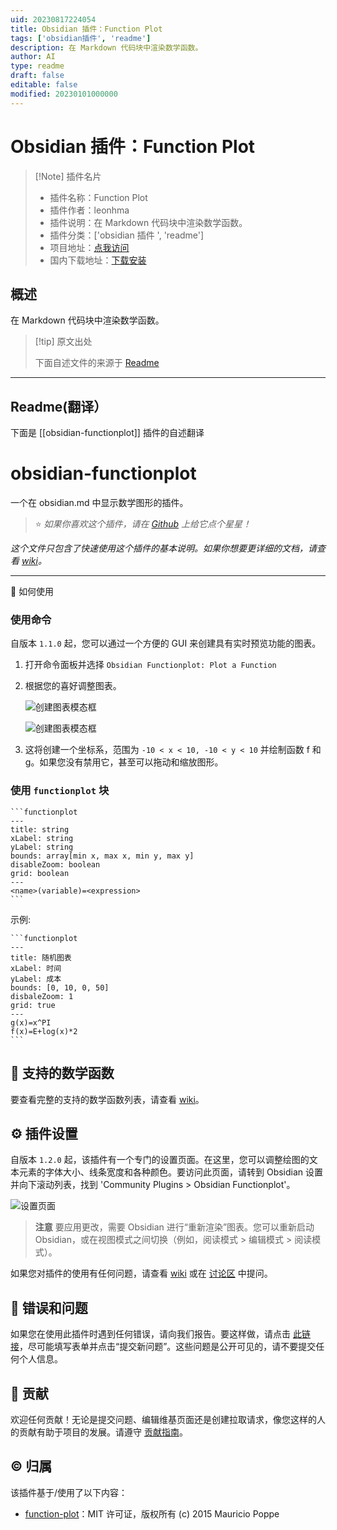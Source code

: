 ```yaml
---
uid: 20230817224054
title: Obsidian 插件：Function Plot
tags: ['obsidian插件', 'readme']
description: 在 Markdown 代码块中渲染数学函数。
author: AI
type: readme
draft: false
editable: false
modified: 20230101000000
---
```


# Obsidian 插件：Function Plot

> [!Note] 插件名片
> - 插件名称：Function Plot
> - 插件作者：leonhma
> - 插件说明：在 Markdown 代码块中渲染数学函数。
> - 插件分类：['obsidian 插件 ', 'readme']
> - 项目地址：[点我访问](https://github.com/leonhma/obsidian-functionplot)
> - 国内下载地址：[下载安装](https://pkmer.cn/products/plugin/pluginMarket/?obsidian-functionplot)

## 概述

在 Markdown 代码块中渲染数学函数。

> [!tip] 原文出处
>
>下面自述文件的来源于 [Readme](https://ghproxy.net/https://raw.githubusercontent.com/leonhma/obsidian-functionplot/master/README.md)

---

## Readme(翻译）

下面是 [[obsidian-functionplot]] 插件的自述翻译

# obsidian-functionplot

一个在 obsidian.md 中显示数学图形的插件。

> ⭐ _如果你喜欢这个插件，请在 [Github](https://github.com/leonhma/obsidian-functionplot) 上给它点个星星！_

_这个文件只包含了快速使用这个插件的基本说明。如果你想要更详细的文档，请查看 [wiki](https://github.com/leonhma/obsidian-functionplot/wiki)。_

---

🔮 如何使用

### 使用命令

自版本 `1.1.0` 起，您可以通过一个方便的 GUI 来创建具有实时预览功能的图表。

1. 打开命令面板并选择 `Obsidian Functionplot: Plot a Function`
2. 根据您的喜好调整图表。

    ![创建图表模态框](./images/create-modal/light.png#gh-light-mode-only)

    ![创建图表模态框](./images/create-modal//dark.png#gh-dark-mode-only)

3. 这将创建一个坐标系，范围为 `-10 < x < 10, -10 < y < 10` 并绘制函数 f 和 g。如果您没有禁用它，甚至可以拖动和缩放图形。

<!-- ![图形图像](./images/plot/light.png#gh-light-mode-only)
    ![图形图像](./images/plot/dark.png#gh-dark-mode-only) -->

### 使用 `functionplot` 块

````
```functionplot
---
title: string
xLabel: string
yLabel: string
bounds: array[min x, max x, min y, max y]
disableZoom: boolean
grid: boolean
---
<name>(variable)=<expression>
```
````

示例:

````
```functionplot
---
title: 随机图表
xLabel: 时间
yLabel: 成本
bounds: [0, 10, 0, 50]
disbaleZoom: 1
grid: true
---
g(x)=x^PI
f(x)=E+log(x)*2
```
````

## 🧮 支持的数学函数

要查看完整的支持的数学函数列表，请查看 [wiki](https://github.com/leonhma/obsidian-functionplot/wiki)。

## ⚙ 插件设置

自版本 `1.2.0` 起，该插件有一个专门的设置页面。在这里，您可以调整绘图的文本元素的字体大小、线条宽度和各种颜色。要访问此页面，请转到 Obsidian 设置并向下滚动列表，找到 'Community Plugins > Obsidian Functionplot'。

![设置页面](https://github.com/leonhma/obsidian-functionplot/blob/master/images/settings/dark.png)

> **注意**
> 要应用更改，需要 Obsidian 进行“重新渲染”图表。您可以重新启动 Obsidian，或在视图模式之间切换（例如，阅读模式 > 编辑模式 > 阅读模式）。

如果您对插件的使用有任何问题，请查看 [wiki](https://github.com/leonhma/obsidian-functionplot/wiki) 或在 [讨论区](https://github.com/leonhma/obsidian-functionplot/discussions) 中提问。

## 🐞 错误和问题

如果您在使用此插件时遇到任何错误，请向我们报告。要这样做，请点击 [此链接](https://github.com/leonhma/obsidian-functionplot/issues/new?assignees=leonhma&labels=bug&template=BUG_REPORT.yml)，尽可能填写表单并点击“提交新问题”。这些问题是公开可见的，请不要提交任何个人信息。

## 🤝 贡献

欢迎任何贡献！无论是提交问题、编辑维基页面还是创建拉取请求，像您这样的人的贡献有助于项目的发展。请遵守 [贡献指南](CONTRIBUTING.md)。

## ©️ 归属

该插件基于/使用了以下内容：

- [function-plot](https://github.com/mauriciopoppe/function-plot)：MIT 许可证，版权所有 (c) 2015 Mauricio Poppe



